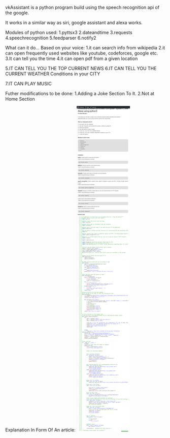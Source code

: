 vkAssistant is a python program build using the speech recognition api of the google.

It works in a similar way as siri, google assistant and alexa works. 

Modules of python used:
1.pyttsx3
2.dateandtime
3.requests
4.speechrecognition
5.feedparser
6.notify2

What can it do... Based on your voice:
1.it can search info from wikipedia
2.it can open frequently used websites like youtube, codeforces, google etc. 
3.It can tell you the time
4.it can open pdf from a given location

5.IT CAN TELL YOU THE TOP CURRENT NEWS
6.IT CAN TELL YOU THE CURRENT WEATHER Conditions in your CITY

7.IT CAN PLAY MUSIC

Futher modifications to be done:
1.Adding a Joke Section To It.
2.Not at Home Section

Explanation In Form Of An article:
![vkAssistant Screeenshots](/Article.png)